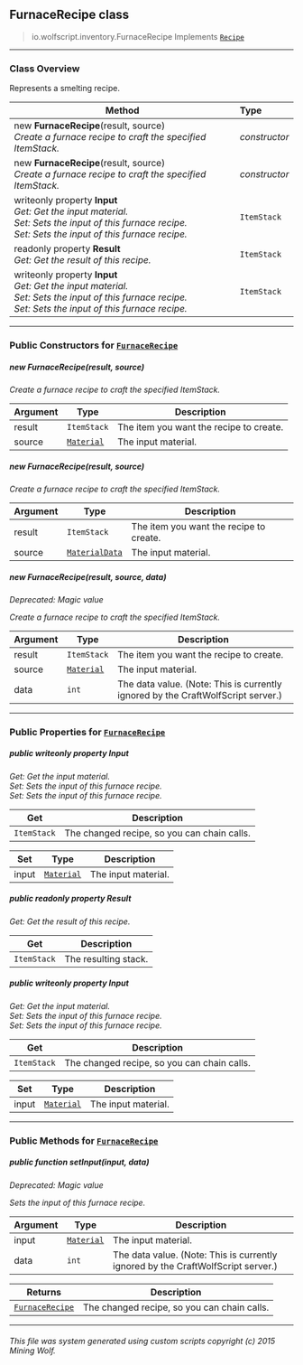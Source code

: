 ## FurnaceRecipe __class__

>io.wolfscript.inventory.FurnaceRecipe
>Implements [`Recipe`](Recipe.md)

---

### Class Overview

Represents a smelting recipe.

Method | Type   
--- | :--- 
new __FurnaceRecipe__(result, source) <br> _Create a furnace recipe to craft the specified ItemStack._ | _constructor_
new __FurnaceRecipe__(result, source) <br> _Create a furnace recipe to craft the specified ItemStack._ | _constructor_
 writeonly property __Input__ <br> _Get: Get the input material.<br>Set: Sets the input of this furnace recipe.<br>Set: Sets the input of this furnace recipe._ | `ItemStack`
 readonly property __Result__ <br> _Get: Get the result of this recipe._ | `ItemStack`
 writeonly property __Input__ <br> _Get: Get the input material.<br>Set: Sets the input of this furnace recipe.<br>Set: Sets the input of this furnace recipe._ | `ItemStack`



---

### Public Constructors for [`FurnaceRecipe`](FurnaceRecipe.md)

##### <a id='furnacerecipe'></a>new __FurnaceRecipe__(result, source) 

_Create a furnace recipe to craft the specified ItemStack._

Argument | Type | Description  
--- | --- | --- 
result | `ItemStack` | The item you want the recipe to create.
source | [`Material`](../Material.md) | The input material.

##### <a id='furnacerecipe'></a>new __FurnaceRecipe__(result, source) 

_Create a furnace recipe to craft the specified ItemStack._

Argument | Type | Description  
--- | --- | --- 
result | `ItemStack` | The item you want the recipe to create.
source | [`MaterialData`](../material/MaterialData.md) | The input material.

##### <a id='furnacerecipe'></a>new __FurnaceRecipe__(result, source, data) 
_Deprecated: Magic value_

_Create a furnace recipe to craft the specified ItemStack._

Argument | Type | Description  
--- | --- | --- 
result | `ItemStack` | The item you want the recipe to create.
source | [`Material`](../Material.md) | The input material.
data | `int` | The data value. (Note: This is currently ignored by the CraftWolfScript server.)

---

### Public Properties for [`FurnaceRecipe`](FurnaceRecipe.md)

##### <a id='input'></a>public  writeonly property __Input__

_Get: Get the input material.<br>Set: Sets the input of this furnace recipe.<br>Set: Sets the input of this furnace recipe._

Get | Description
--- | --- 
`ItemStack` | The changed recipe, so you can chain calls.

Set | Type | Description  
--- | --- | --- 
input | [`Material`](../Material.md) | The input material.


##### <a id='result'></a>public  readonly property __Result__

_Get: Get the result of this recipe._

Get | Description
--- | --- 
`ItemStack` | The resulting stack.



##### <a id='input'></a>public  writeonly property __Input__

_Get: Get the input material.<br>Set: Sets the input of this furnace recipe.<br>Set: Sets the input of this furnace recipe._

Get | Description
--- | --- 
`ItemStack` | The changed recipe, so you can chain calls.

Set | Type | Description  
--- | --- | --- 
input | [`Material`](../Material.md) | The input material.


---

### Public Methods for [`FurnaceRecipe`](FurnaceRecipe.md)

##### <a id='setinput'></a>public  function __setInput__(input, data)
_Deprecated: Magic value_

_Sets the input of this furnace recipe._

Argument | Type | Description  
--- | --- | --- 
input | [`Material`](../Material.md) | The input material.
data | `int` | The data value. (Note: This is currently ignored by the CraftWolfScript server.)

Returns | Description
--- | --- 
[`FurnaceRecipe`](FurnaceRecipe.md) | The changed recipe, so you can chain calls.


---


###### This file was system generated using custom scripts copyright (c) 2015 Mining Wolf.
	


